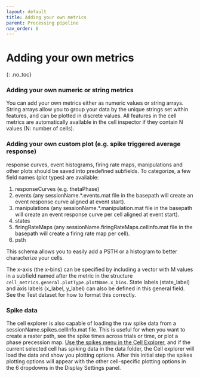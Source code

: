 ```yaml
---
layout: default
title: Adding your own metrics
parent: Processing pipeline
nav_order: 6
---
```

# Adding your own metrics
{: .no_toc}
### Adding your own numeric or string metrics
You can add your own metrics either as numeric values or string arrays. String arrays allow you to group your data by the unique strings set within features, and can be plotted in discrete values. All features in the cell metrics are automatically available in the cell inspector if they contain N values (N: number of cells).

### Adding your own custom plot (e.g. spike triggered average response)
response curves, event histograms, firing rate maps, manipulations and other plots should be saved into predefined subfields. To categorize, a few field names (plot types) are available:
1. responseCurves (e.g. thetaPhase)
2. events (any sessionName.*.events.mat file in the basepath will create an event response curve aligned at event start).
3. manipulations (any sessionName.*.manipulation.mat file in the basepath will create an event response curve per cell aligned at event start).
4. states 
5. firingRateMaps (any sessionName.firingRateMaps.cellinfo.mat file in the basepath will create a firing rate map per cell).
6. psth

This schema allows you to easily add a PSTH or a histogram to better characterize your cells.

The x-axis (the x-bins) can be specified by including a vector with M values in a subfield named after the metric in the structure `cell_metrics.general.plotType.plotName.x_bins`. State labels (state_label) and axis labels (x_label, y_label) can also be defined in this general field. See the Test dataset for how to format this correctly.

### Spike data
The cell explorer is also capable of loading the raw spike data from a sessionName.spikes.cellInfo.mat file. This is useful for when you want to create a raster psth, see the spike times across trials or time, or plot a phase precession map. [Use the spikes menu in the Cell Explorer]({{"/interface/spike-and-event-data/"|absolute_url}}), and if the current selected cell has spiking data in the data folder, the Cell explorer will load the data and show you plotting options. After this initial step the spikes plotting options will appear with the other cell-specific plotting options in the 6 dropdowns in the Display Settings panel.
